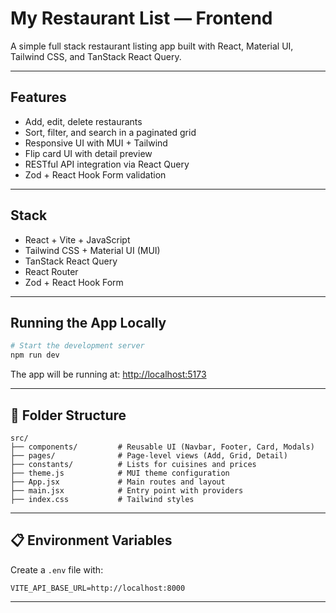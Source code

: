 # My Restaurant List — Frontend

A simple full stack restaurant listing app built with React, Material UI, Tailwind CSS, and TanStack React Query.

---

## Features

- Add, edit, delete restaurants
- Sort, filter, and search in a paginated grid
- Responsive UI with MUI + Tailwind
- Flip card UI with detail preview
- RESTful API integration via React Query
- Zod + React Hook Form validation

---

## Stack

- React + Vite + JavaScript
- Tailwind CSS + Material UI (MUI)
- TanStack React Query
- React Router
- Zod + React Hook Form

---

##  Running the App Locally

```bash
# Start the development server
npm run dev
```

The app will be running at: [http://localhost:5173](http://localhost:5173)

---


## 📁 Folder Structure

```
src/
├── components/         # Reusable UI (Navbar, Footer, Card, Modals)
├── pages/              # Page-level views (Add, Grid, Detail)
├── constants/          # Lists for cuisines and prices
├── theme.js            # MUI theme configuration
├── App.jsx             # Main routes and layout
├── main.jsx            # Entry point with providers
├── index.css           # Tailwind styles
```

---

## 📋 Environment Variables

Create a `.env` file with:

```
VITE_API_BASE_URL=http://localhost:8000
```

---
